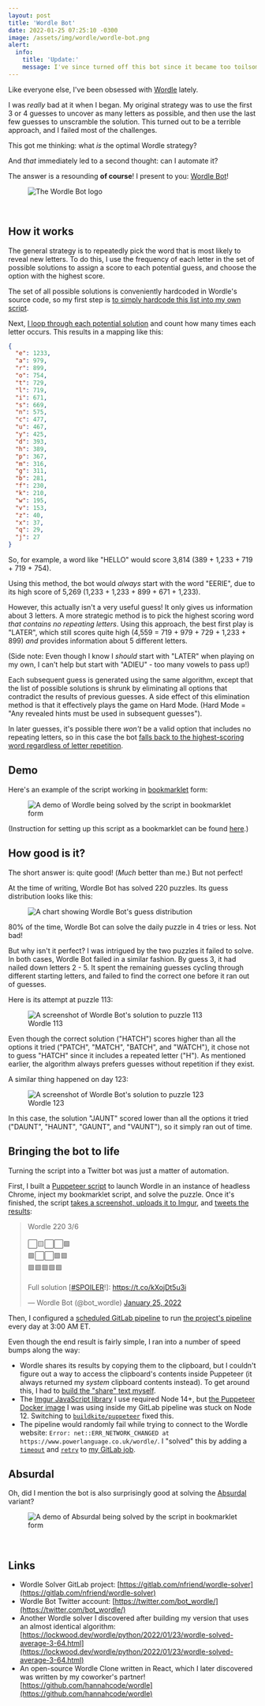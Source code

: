 ```yaml
---
layout: post
title: 'Wordle Bot'
date: 2022-01-25 07:25:10 -0300
image: /assets/img/wordle/wordle-bot.png
alert:
  info:
    title: 'Update:'
    message: I've since turned off this bot since it became too toilsome to update every time Wordle made changes to its UI 😓
---
```


Like everyone else, I've been obsessed with
[Wordle](https://www.powerlanguage.co.uk/wordle/) lately.

I was _really_ bad at it when I began. My original strategy was to use the first
3 or 4 guesses to uncover as many letters as possible, and then use the last few
guesses to unscramble the solution. This turned out to be a terrible approach,
and I failed most of the challenges.

This got me thinking: what _is_ the optimal Wordle strategy?

And _that_ immediately led to a second thought: can I automate it?

The answer is a resounding **of course**! I present to you: [Wordle
Bot](https://twitter.com/bot_wordle/)!

<figure>
    <img src="{{ 'assets/img/wordle/wordle-bot.png' | relative_url }}" alt="The Wordle Bot logo" />
</figure>
<br>

## How it works

The general strategy is to repeatedly pick the word that is most likely to
reveal new letters. To do this, I use the frequency of each letter in the set of
possible solutions to assign a score to each potential guess, and choose the
option with the highest score.

The set of all possible solutions is conveniently hardcoded in Wordle's source
code, so my first step is [to simply hardcode this list into my own
script](https://gitlab.com/nfriend/wordle-solver/-/blob/a2e90c02e6acbf4c002356dfe1fca9851c6915e2/src/index.ts#L2).

Next, [I loop through each potential
solution](https://gitlab.com/nfriend/wordle-solver/-/blob/a2e90c02e6acbf4c002356dfe1fca9851c6915e2/src/index.ts#L4-19)
and count how many times each letter occurs. This results in a mapping like
this:

```json
{
  "e": 1233,
  "a": 979,
  "r": 899,
  "o": 754,
  "t": 729,
  "l": 719,
  "i": 671,
  "s": 669,
  "n": 575,
  "c": 477,
  "u": 467,
  "y": 425,
  "d": 393,
  "h": 389,
  "p": 367,
  "m": 316,
  "g": 311,
  "b": 281,
  "f": 230,
  "k": 210,
  "w": 195,
  "v": 153,
  "z": 40,
  "x": 37,
  "q": 29,
  "j": 27
}
```

So, for example, a word like "HELLO" would score 3,814 (389 \+ 1,233 \+ 719 \+
719 \+ 754).

Using this method, the bot would _always_ start with the word "EERIE", due to
its high score of 5,269 (1,233 + 1,233 + 899 + 671 + 1,233).

However, this actually isn't a very useful guess! It only gives us information
about 3 letters. A more strategic method is to pick the highest scoring word
_that contains no repeating letters_. Using this approach, the best first play
is "LATER", which still scores quite high (4,559 = 719 \+ 979 \+ 729 \+ 1,233 \+ 899) _and_ provides information about 5 different letters.

(Side note: Even though I know I _should_ start with "LATER" when playing on my
own, I can't help but start with "ADIEU" - too many vowels to pass up!)

Each subsequent guess is generated using the same algorithm, except that the
list of possible solutions is shrunk by eliminating all options that contradict
the results of previous guesses. A side effect of this elimination method is
that it effectively plays the game on Hard Mode. (Hard Mode = "Any revealed
hints must be used in subsequent guesses").

In later guesses, it's possible there _won't_ be a valid option that includes no
repeating letters, so in this case the bot [falls back to the highest-scoring
word regardless of letter
repetition](https://gitlab.com/nfriend/wordle-solver/-/blob/a2e90c02e6acbf4c002356dfe1fca9851c6915e2/src/index.ts#L170).

## Demo

Here's an example of the script working in
[bookmarklet](https://en.wikipedia.org/wiki/Bookmarklet) form:

<figure>
    <img src="{{ 'assets/img/wordle/wordle-demo.gif' | relative_url }}" alt="A demo of Wordle being solved by the script in bookmarklet form" />
</figure>

(Instruction for setting up this script as a bookmarklet can be found
[here](https://gitlab.com/nfriend/wordle-solver#usage).)

## How good is it?

The short answer is: quite good! (_Much_ better than me.) But not perfect!

At the time of writing, Wordle Bot has solved 220 puzzles. Its guess
distribution looks like this:

<figure>
    <img src="{{ 'assets/img/wordle/guess-distribution.png' | relative_url }}" alt="A chart showing Wordle Bot's guess distribution" />
</figure>

80% of the time, Wordle Bot can solve the daily puzzle in 4 tries or less. Not
bad!

But why isn't it perfect? I was intrigued by the two puzzles it failed to solve.
In both cases, Wordle Bot failed in a similar fashion. By guess 3, it had nailed
down letters 2 - 5. It spent the remaining guesses cycling through different
starting letters, and failed to find the correct one before it ran out of
guesses.

Here is its attempt at puzzle 113:

<figure>
    <img src="{{ 'assets/img/wordle/puzzle-113.jpg' | relative_url }}" alt="A screenshot of Wordle Bot's solution to puzzle 113" />
    <figcaption>Wordle 113</figcaption>
</figure>

Even though the correct solution ("HATCH") scores higher than all the options it
tried ("PATCH", "MATCH", "BATCH", and "WATCH"), it chose not to guess "HATCH"
since it includes a repeated letter ("H"). As mentioned earlier, the algorithm
always prefers guesses without repetition if they exist.

A similar thing happened on day 123:

<figure>
    <img src="{{ 'assets/img/wordle/puzzle-123.jpg' | relative_url }}" alt="A screenshot of Wordle Bot's solution to puzzle 123" />
    <figcaption>Wordle 123</figcaption>
</figure>

In this case, the solution "JAUNT" scored lower than all the options it tried
("DAUNT", "HAUNT", "GAUNT", and "VAUNT"), so it simply ran out of time.

## Bringing the bot to life

Turning the script into a Twitter bot was just a matter of automation.

First, I built a [Puppeteer
script](https://gitlab.com/nfriend/wordle-solver/-/blob/a2e90c02e6acbf4c002356dfe1fca9851c6915e2/twitter-bot/index.js)
to launch Wordle in an instance of headless Chrome, inject my bookmarklet
script, and solve the puzzle. Once it's finished, the script [takes a
screenshot, uploads it to
Imgur](https://gitlab.com/nfriend/wordle-solver/-/blob/a2e90c02e6acbf4c002356dfe1fca9851c6915e2/twitter-bot/screenshot-and-upload-to-imgur.js),
and [tweets the
results](https://gitlab.com/nfriend/wordle-solver/-/blob/a2e90c02e6acbf4c002356dfe1fca9851c6915e2/twitter-bot/index.js#L182-188):

<blockquote class="twitter-tweet"><p lang="en" dir="ltr">Wordle 220 3/6<br><br>⬜🟨⬜⬜🟩<br>🟩⬜⬜🟩🟩<br>🟩🟩🟩🟩🟩<br><br>Full solution [<a href="https://twitter.com/hashtag/SPOILER?src=hash&amp;ref_src=twsrc%5Etfw">#SPOILER</a>!]: <a href="https://t.co/kXojDt5u3i">https://t.co/kXojDt5u3i</a></p>&mdash; Wordle Bot (@bot_wordle) <a href="https://twitter.com/bot_wordle/status/1485940275180711940?ref_src=twsrc%5Etfw">January 25, 2022</a></blockquote> <script async src="https://platform.twitter.com/widgets.js" charset="utf-8"></script>

Then, I configured a [scheduled GitLab
pipeline](https://docs.gitlab.com/ee/ci/pipelines/schedules.html) to run [the
project's
pipeline](https://gitlab.com/nfriend/wordle-solver/-/blob/a2e90c02e6acbf4c002356dfe1fca9851c6915e2/.gitlab-ci.yml)
every day at 3:00 AM ET.

Even though the end result is fairly simple, I ran into a number of speed bumps
along the way:

- Wordle shares its results by copying them to the clipboard, but I couldn't
  figure out a way to access the clipboard's contents inside Puppeteer (it
  always returned my _system_ clipboard contents instead). To get around this, I
  had to [build the "share" text
  myself](https://gitlab.com/nfriend/wordle-solver/-/blob/a2e90c02e6acbf4c002356dfe1fca9851c6915e2/twitter-bot/index.js#L101-152).
- The [Imgur JavaScript library](https://github.com/KenEucker/imgur) I use
  required Node 14+, but [the Puppeteer Docker
  image](https://github.com/alekzonder/docker-puppeteer) I was using inside my
  GitLab pipeline was stuck on Node 12. Switching to
  [`buildkite/puppeteer`](https://github.com/buildkite/docker-puppeteer) fixed
  this.
- The pipeline would randomly fail while trying to connect to the Wordle
  website: `Error: net::ERR_NETWORK_CHANGED at https://www.powerlanguage.co.uk/wordle/`. I "solved" this by adding a
  [`timeout`](https://docs.gitlab.com/ee/ci/yaml/#timeout) and
  [`retry`](https://docs.gitlab.com/ee/ci/yaml/#retry) to [my GitLab
  job](https://gitlab.com/nfriend/wordle-solver/-/blob/a2e90c02e6acbf4c002356dfe1fca9851c6915e2/.gitlab-ci.yml#L21-22).

## Absurdal

Oh, did I mention the bot is also surprisingly good at solving the
[Absurdal](https://qntm.org/files/wordle/index.html) variant?

<figure>
    <img src="{{ 'assets/img/wordle/absurdal-demo.gif' | relative_url }}" alt="A demo of Absurdal being solved by the script in bookmarklet form" />
</figure>
<br>

## Links

- Wordle Solver GitLab project:
  [https://gitlab.com/nfriend/wordle-solver](https://gitlab.com/nfriend/wordle-solver)
- Wordle Bot Twitter account:
  [https://twitter.com/bot_wordle/](https://twitter.com/bot_wordle/)
- Another Wordle solver I discovered after building my version that uses an
  almost identical algorithm:
  [https://lockwood.dev/wordle/python/2022/01/23/wordle-solved-average-3-64.html](https://lockwood.dev/wordle/python/2022/01/23/wordle-solved-average-3-64.html)
- An open-source Wordle Clone written in React, which I later discovered was
  written by my coworker's partner!
  [https://github.com/hannahcode/wordle](https://github.com/hannahcode/wordle)

